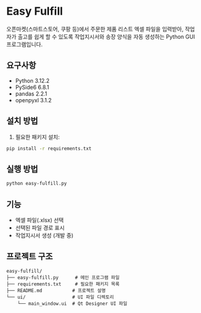# Easy Fulfill

오픈마켓(스마트스토어, 쿠팡 등)에서 주문한 제품 리스트 엑셀 파일을 입력받아, 작업자가 출고를 쉽게 할 수 있도록 작업지시서와 송장 양식을 자동 생성하는 Python GUI 프로그램입니다.

## 요구사항

- Python 3.12.2
- PySide6 6.8.1
- pandas 2.2.1
- openpyxl 3.1.2

## 설치 방법

1. 필요한 패키지 설치:
```bash
pip install -r requirements.txt
```

## 실행 방법

```bash
python easy-fulfill.py
```

## 기능

- 엑셀 파일(.xlsx) 선택
- 선택된 파일 경로 표시
- 작업지시서 생성 (개발 중)

## 프로젝트 구조

```
easy-fulfill/
├── easy-fulfill.py      # 메인 프로그램 파일
├── requirements.txt     # 필요한 패키지 목록
├── README.md           # 프로젝트 설명
└── ui/                 # UI 파일 디렉토리
    └── main_window.ui  # Qt Designer UI 파일
``` 